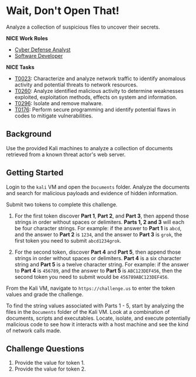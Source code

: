 # Wait, Don't Open That!

Analyze a collection of suspicious files to uncover their secrets.

**NICE Work Roles**

- [Cyber Defense Analyst](https://niccs.cisa.gov/workforce-development/nice-framework/)
- [Software Developer](https://niccs.cisa.gov/workforce-development/nice-framework/)

**NICE Tasks**

- [T0023](https://niccs.cisa.gov/workforce-development/nice-framework/): Characterize and analyze network traffic to identify anomalous activity and potential threats to network resources.
- [T0260](https://niccs.cisa.gov/workforce-development/nice-framework/): Analyze identified malicious activity to determine weaknesses exploited, exploitation methods, effects on system and information.
- [T0296](https://niccs.cisa.gov/workforce-development/nice-framework/): Isolate and remove malware.
- [T0176](https://niccs.cisa.gov/workforce-development/nice-framework/): Perform secure programming and identify potential flaws in codes to mitigate vulnerabilities. 


## Background

Use the provided Kali machines to analyze a collection of documents retrieved from a known threat actor's web server.

## Getting Started

Login to the `kali` VM and open the `Documents` folder. Analyze the documents and search for malicious payloads and evidence of hidden information.

Submit two tokens to complete this challenge. 

1. For the first token discover **Part 1**, **Part 2**, and **Part 3**, then append those strings in order without spaces or delimiters. **Parts 1, 2 and 3** will each be four character strings. For example: if the answer to **Part 1** is `abcd`, and the answer to **Part 2** is `1234`, and the answer to **Part 3** is `grok`, the first token you need to submit `abcd1234grok`.

2. For the second token, discover **Part 4** and **Part 5**, then append those strings in order without spaces or delimiters. **Part 4** is a six character string and **Part 5** is a twelve character string. For example: if the answer to **Part 4** is `456789`, and the answer to **Part 5** is `ABC123DEF456`, then the second token you need to submit would be `456789ABC123DEF456`.

From the Kali VM, navigate to `https://challenge.us` to enter the token values and grade the challenge.

To find the string values associated with Parts 1 - 5, start by analyzing the files in the `Documents` folder of the Kali VM. Look at a combination of documents, scripts and executables. Locate, isolate, and execute potentially malicious code to see how it interacts with a host machine and see the kind of network calls made. 

## Challenge Questions

1. Provide the value for token 1.
2. Provide the value for token 2.
